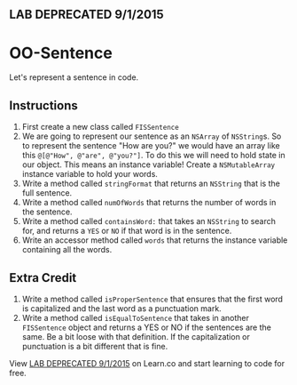 
## LAB DEPRECATED 9/1/2015

# OO-Sentence

Let's represent a sentence in code.

## Instructions 

  1. First create a new class called `FISSentence`
  2. We are going to represent our sentence as an `NSArray` of `NSString`s. So to represent the sentence "How are you?" we would have an array like this `@[@"How", @"are", @"you?"]`. To do this we will need to hold state in our object. This means an instance variable! Create a `NSMutableArray` instance variable to hold your words.
  3. Write a method called `stringFormat` that returns an `NSString` that is the full sentence.
  4. Write a method called `numOfWords` that returns the number of words in the sentence.
  5. Write a method called `containsWord:` that takes an `NSString` to search for, and returns a `YES` or `NO` if that word is in the sentence.
  6. Write an accessor method called `words` that returns the instance variable containing all the words.

## Extra Credit

  1. Write a method called `isProperSentence` that ensures that the first word is capitalized and the last word as a punctuation mark.
  2. Write a method called `isEqualToSentence` that takes in another `FISSentence` object and returns a YES or NO if the sentences are the same. Be a bit loose with that definition. If the capitalization or punctuation is a bit different that is fine.

<p data-visibility='hidden'>View <a href='https://learn.co/lessons/oo-sentence' title='LAB DEPRECATED 9/1/2015'>LAB DEPRECATED 9/1/2015</a> on Learn.co and start learning to code for free.</p>
